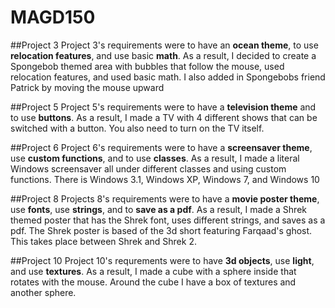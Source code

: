 # MAGD150

##Project 3
Project 3's requirements were to have an **ocean theme**, to use **relocation features**, and use basic **math**.
As a result, I decided to create a Spongebob themed area with bubbles that follow the mouse, used relocation features, and used basic math.
I also added in Spongebobs friend Patrick by moving the mouse upward

##Project 5
Project 5's requirements were to have a **television theme** and to use **buttons**.
As a result, I made a TV with 4 different shows that can be switched with a button. You also need to turn on the TV itself.

##Project 6
Project 6's requirements were to have a **screensaver theme**, use **custom functions**, and to use **classes**.
As a result, I made a literal Windows screensaver all under different classes and using custom functions.
There is Windows 3.1, Windows XP, Windows 7, and Windows 10

##Project 8
Projects 8's requirements were to have a **movie poster theme**, use **fonts**, use **strings**, and to **save as a pdf**.
As a result, I made a Shrek themed poster that has the Shrek font, uses different strings, and saves as a pdf.
The Shrek poster is based of the 3d short featuring Farqaad's ghost. This takes place between Shrek and Shrek 2.

##Project 10
Project 10's requrements were to have **3d objects**, use **light**, and use **textures**.
As a result, I made a cube with a sphere inside that rotates with the mouse. Around the cube I have a box of textures and another sphere.
